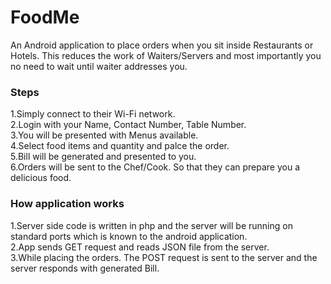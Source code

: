 # FoodMe

An Android application to place orders when you sit inside Restaurants or Hotels. This reduces the work of Waiters/Servers and most importantly you no need to wait until waiter addresses you.

<h3>Steps</h3>
1.Simply connect to their Wi-Fi network.<br>
2.Login with your Name, Contact Number, Table Number. <br>
3.You will be presented with Menus available.<br>
4.Select food items and quantity and palce the order. <br>
5.Bill will be generated and presented to you. <br>
6.Orders will be sent to the Chef/Cook. So that they can prepare you a delicious food.<br>

<h3>How application works</h3>
1.Server side code is written in php and the server will be running on standard ports which is known to the android application.<br>
2.App sends GET request and reads JSON file from the server.<br>
3.While placing the orders. The POST request is sent to the server and the server responds with generated Bill.<br>
